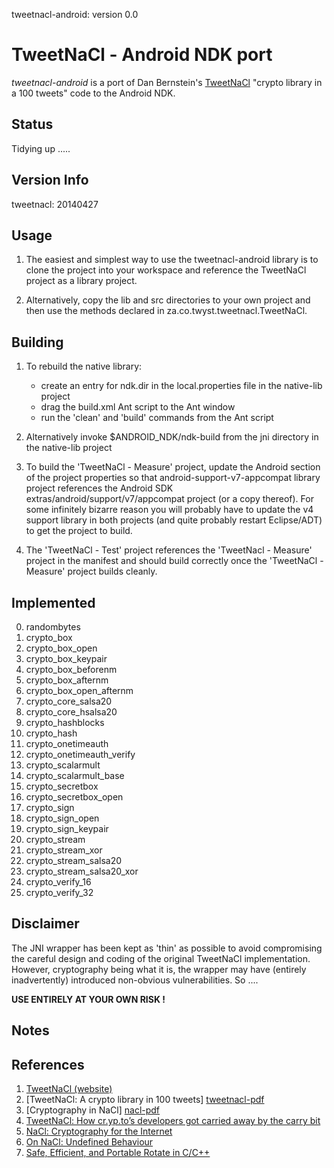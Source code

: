 tweetnacl-android: version 0.0

# TweetNaCl - Android NDK port

*tweetnacl-android* is a port of Dan Bernstein's [TweetNaCl][tweetnacl] "crypto library in a 100 tweets" code to 
the Android NDK.

Status
------
Tidying up .....

Version Info
------------
tweetnacl: 20140427

Usage
-----
1. The easiest and simplest way to use the tweetnacl-android library is to clone the project into your workspace and reference the TweetNaCl project as a library project.

2. Alternatively, copy the lib and src directories to your own project and then use the methods declared in 
za.co.twyst.tweetnacl.TweetNaCl.

Building
--------
1. To rebuild the native library:
   - create an entry for ndk.dir in the local.properties file in the native-lib project
   - drag the build.xml Ant script to the Ant window
   - run the 'clean' and 'build' commands from the Ant script

2. Alternatively invoke $ANDROID_NDK/ndk-build from the jni directory in the native-lib project

3. To build the 'TweetNaCl - Measure' project, update the Android section of the project properties so that android-support-v7-appcompat
   library project references the Android SDK extras/android/support/v7/appcompat project (or a copy thereof). For some infinitely bizarre
   reason you will probably have to update the v4 support library in both projects (and quite probably restart Eclipse/ADT) to get the project
   to build.

4. The 'TweetNaCl - Test' project references the 'TweetNacl - Measure' project in the manifest and should build correctly once the 
   'TweetNaCl - Measure' project builds cleanly.

Implemented
-----------
0.  randombytes
1.  crypto_box
2.  crypto_box_open
2.  crypto_box_keypair
4.  crypto_box_beforenm
5.  crypto_box_afternm
6.  crypto_box_open_afternm
7.  crypto_core_salsa20
8.  crypto_core_hsalsa20
9.  crypto_hashblocks
10. crypto_hash
11. crypto_onetimeauth
12. crypto_onetimeauth_verify
13. crypto_scalarmult
14. crypto_scalarmult_base
15. crypto_secretbox
16. crypto_secretbox_open
17. crypto_sign
18. crypto_sign_open
19. crypto_sign_keypair
20. crypto_stream
21. crypto_stream_xor
22. crypto_stream_salsa20
23. crypto_stream_salsa20_xor
24. crypto_verify_16
25. crypto_verify_32

Disclaimer
----------
The JNI wrapper has been kept as 'thin' as possible to avoid compromising the careful design
and coding of the original TweetNaCl implementation. However, cryptography being what it is, 
the wrapper may have (entirely inadvertently) introduced non-obvious vulnerabilities. So ....

**USE ENTIRELY AT YOUR OWN RISK !**

Notes
-----

References
----------

1. [TweetNaCl (website)][tweetnacl]
2. [TweetNaCl: A crypto library in 100 tweets] [tweetnacl-pdf]
3. [Cryptography in NaCl] [nacl-pdf]
4. [TweetNaCl: How cr.yp.to’s developers got carried away by the carry bit][carrybitbug]
5. [NaCl: Cryptography for the Internet][slides]
6. [On NaCl: Undefined Behaviour][ciawof]
7. [Safe, Efficient, and Portable Rotate in C/C++][regehr]

[tweetnacl]:     http://tweetnacl.cr.yp.to
[tweetnacl-pdf]: http://tweetnacl.cr.yp.to/tweetnacl-20131229.pdf
[nacl-pdf]:      http://cr.yp.to/highspeed/naclcrypto-20090310.pdf
[carrybitbug]:   http://blog.skylable.com/2014/05/tweetnacl-carrybit-bug
[slides]:        http://cryptojedi.org/peter/data/tenerife-20130121.pdf
[ciawof]:        http://coderinaworldofcode.blogspot.com/2014/03/on-nacl.html
[regehr]:        http://blog.regehr.org/archives/1063